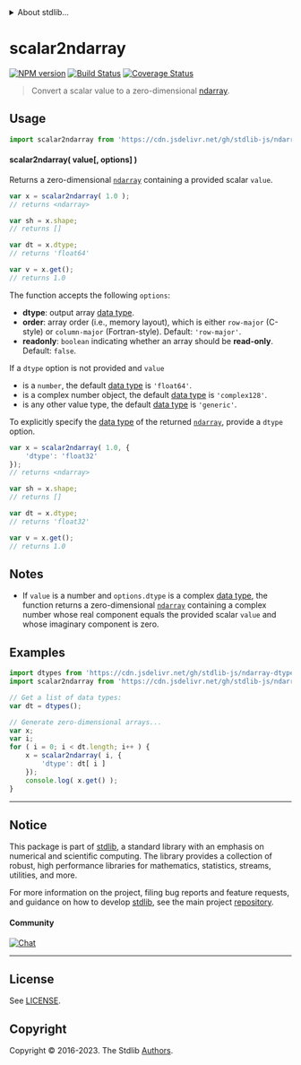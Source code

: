<!--

@license Apache-2.0

Copyright (c) 2022 The Stdlib Authors.

Licensed under the Apache License, Version 2.0 (the "License");
you may not use this file except in compliance with the License.
You may obtain a copy of the License at

   http://www.apache.org/licenses/LICENSE-2.0

Unless required by applicable law or agreed to in writing, software
distributed under the License is distributed on an "AS IS" BASIS,
WITHOUT WARRANTIES OR CONDITIONS OF ANY KIND, either express or implied.
See the License for the specific language governing permissions and
limitations under the License.

-->


<details>
  <summary>
    About stdlib...
  </summary>
  <p>We believe in a future in which the web is a preferred environment for numerical computation. To help realize this future, we've built stdlib. stdlib is a standard library, with an emphasis on numerical and scientific computation, written in JavaScript (and C) for execution in browsers and in Node.js.</p>
  <p>The library is fully decomposable, being architected in such a way that you can swap out and mix and match APIs and functionality to cater to your exact preferences and use cases.</p>
  <p>When you use stdlib, you can be absolutely certain that you are using the most thorough, rigorous, well-written, studied, documented, tested, measured, and high-quality code out there.</p>
  <p>To join us in bringing numerical computing to the web, get started by checking us out on <a href="https://github.com/stdlib-js/stdlib">GitHub</a>, and please consider <a href="https://opencollective.com/stdlib">financially supporting stdlib</a>. We greatly appreciate your continued support!</p>
</details>

# scalar2ndarray

[![NPM version][npm-image]][npm-url] [![Build Status][test-image]][test-url] [![Coverage Status][coverage-image]][coverage-url] <!-- [![dependencies][dependencies-image]][dependencies-url] -->

> Convert a scalar value to a zero-dimensional [ndarray][@stdlib/ndarray/ctor].

<!-- Section to include introductory text. Make sure to keep an empty line after the intro `section` element and another before the `/section` close. -->

<section class="intro">

</section>

<!-- /.intro -->

<!-- Package usage documentation. -->



<section class="usage">

## Usage

```javascript
import scalar2ndarray from 'https://cdn.jsdelivr.net/gh/stdlib-js/ndarray-from-scalar@deno/mod.js';
```

#### scalar2ndarray( value\[, options] )

Returns a zero-dimensional [`ndarray`][@stdlib/ndarray/ctor] containing a provided scalar `value`.

```javascript
var x = scalar2ndarray( 1.0 );
// returns <ndarray>

var sh = x.shape;
// returns []

var dt = x.dtype;
// returns 'float64'

var v = x.get();
// returns 1.0
```

The function accepts the following `options`:

-   **dtype**: output array [data type][@stdlib/ndarray/dtypes].
-   **order**: array order (i.e., memory layout), which is either `row-major` (C-style) or `column-major` (Fortran-style). Default: `'row-major'`.
-   **readonly**: `boolean` indicating whether an array should be **read-only**. Default: `false`.

If a `dtype` option is not provided and `value`

-   is a `number`, the default [data type][@stdlib/ndarray/dtypes] is `'float64'`.
-   is a complex number object, the default [data type][@stdlib/ndarray/dtypes] is `'complex128'`.
-   is any other value type, the default [data type][@stdlib/ndarray/dtypes] is `'generic'`.

To explicitly specify the [data type][@stdlib/ndarray/dtypes] of the returned [`ndarray`][@stdlib/ndarray/ctor], provide a `dtype` option.

```javascript
var x = scalar2ndarray( 1.0, {
    'dtype': 'float32'
});
// returns <ndarray>

var sh = x.shape;
// returns []

var dt = x.dtype;
// returns 'float32'

var v = x.get();
// returns 1.0
```

</section>

<!-- /.usage -->

<!-- Package usage notes. Make sure to keep an empty line after the `section` element and another before the `/section` close. -->

<section class="notes">

## Notes

-   If `value` is a number and `options.dtype` is a complex [data type][@stdlib/ndarray/dtypes], the function returns a zero-dimensional [`ndarray`][@stdlib/ndarray/ctor] containing a complex number whose real component equals the provided scalar `value` and whose imaginary component is zero.

</section>

<!-- /.notes -->

<!-- Package usage examples. -->

<section class="examples">

## Examples

<!-- eslint no-undef: "error" -->

```javascript
import dtypes from 'https://cdn.jsdelivr.net/gh/stdlib-js/ndarray-dtypes@deno/mod.js';
import scalar2ndarray from 'https://cdn.jsdelivr.net/gh/stdlib-js/ndarray-from-scalar@deno/mod.js';

// Get a list of data types:
var dt = dtypes();

// Generate zero-dimensional arrays...
var x;
var i;
for ( i = 0; i < dt.length; i++ ) {
    x = scalar2ndarray( i, {
        'dtype': dt[ i ]
    });
    console.log( x.get() );
}
```

</section>

<!-- /.examples -->

<!-- Section to include cited references. If references are included, add a horizontal rule *before* the section. Make sure to keep an empty line after the `section` element and another before the `/section` close. -->

<section class="references">

</section>

<!-- /.references -->

<!-- Section for related `stdlib` packages. Do not manually edit this section, as it is automatically populated. -->

<section class="related">

</section>

<!-- /.related -->

<!-- Section for all links. Make sure to keep an empty line after the `section` element and another before the `/section` close. -->


<section class="main-repo" >

* * *

## Notice

This package is part of [stdlib][stdlib], a standard library with an emphasis on numerical and scientific computing. The library provides a collection of robust, high performance libraries for mathematics, statistics, streams, utilities, and more.

For more information on the project, filing bug reports and feature requests, and guidance on how to develop [stdlib][stdlib], see the main project [repository][stdlib].

#### Community

[![Chat][chat-image]][chat-url]

---

## License

See [LICENSE][stdlib-license].


## Copyright

Copyright &copy; 2016-2023. The Stdlib [Authors][stdlib-authors].

</section>

<!-- /.stdlib -->

<!-- Section for all links. Make sure to keep an empty line after the `section` element and another before the `/section` close. -->

<section class="links">

[npm-image]: http://img.shields.io/npm/v/@stdlib/ndarray-from-scalar.svg
[npm-url]: https://npmjs.org/package/@stdlib/ndarray-from-scalar

[test-image]: https://github.com/stdlib-js/ndarray-from-scalar/actions/workflows/test.yml/badge.svg?branch=v0.1.0
[test-url]: https://github.com/stdlib-js/ndarray-from-scalar/actions/workflows/test.yml?query=branch:v0.1.0

[coverage-image]: https://img.shields.io/codecov/c/github/stdlib-js/ndarray-from-scalar/main.svg
[coverage-url]: https://codecov.io/github/stdlib-js/ndarray-from-scalar?branch=main

<!--

[dependencies-image]: https://img.shields.io/david/stdlib-js/ndarray-from-scalar.svg
[dependencies-url]: https://david-dm.org/stdlib-js/ndarray-from-scalar/main

-->

[chat-image]: https://img.shields.io/gitter/room/stdlib-js/stdlib.svg
[chat-url]: https://app.gitter.im/#/room/#stdlib-js_stdlib:gitter.im

[stdlib]: https://github.com/stdlib-js/stdlib

[stdlib-authors]: https://github.com/stdlib-js/stdlib/graphs/contributors

[umd]: https://github.com/umdjs/umd
[es-module]: https://developer.mozilla.org/en-US/docs/Web/JavaScript/Guide/Modules

[deno-url]: https://github.com/stdlib-js/ndarray-from-scalar/tree/deno
[umd-url]: https://github.com/stdlib-js/ndarray-from-scalar/tree/umd
[esm-url]: https://github.com/stdlib-js/ndarray-from-scalar/tree/esm
[branches-url]: https://github.com/stdlib-js/ndarray-from-scalar/blob/main/branches.md

[stdlib-license]: https://raw.githubusercontent.com/stdlib-js/ndarray-from-scalar/main/LICENSE

[@stdlib/ndarray/ctor]: https://github.com/stdlib-js/stdlib/tree/deno

[@stdlib/ndarray/dtypes]: https://github.com/stdlib-js/stdlib/tree/deno

</section>

<!-- /.links -->
